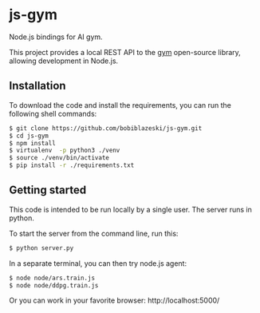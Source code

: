 # js-gym
Node.js bindings for AI gym.

This project provides a local REST API to the [gym](https://github.com/openai/gym) open-source library, allowing development in Node.js.

## Installation 

To download the code and install the requirements, you can run the following shell commands:
``` sh
$ git clone https://github.com/bobiblazeski/js-gym.git
$ cd js-gym
$ npm install
$ virtualenv  -p python3 ./venv
$ source ./venv/bin/activate
$ pip install -r ./requirements.txt

```

## Getting started

This code is intended to be run locally by a single user. 
The server runs in python.

To start the server from the command line, run this:
``` sh
$ python server.py
```
In a separate terminal, you can then try node.js agent:
``` sh
$ node node/ars.train.js
$ node node/ddpg.train.js
```

Or you can work in your favorite browser:
http://localhost:5000/
